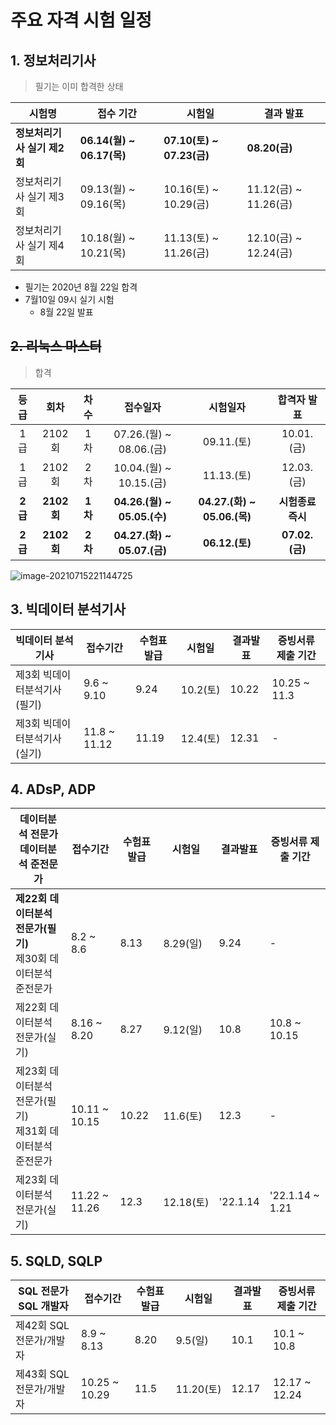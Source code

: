 # 주요 자격 시험 일정

## 1. 정보처리기사

> 필기는 이미 합격한 상태

| 시험명                      | 접수 기간                 | 시험일                    | 결과 발표             |
| --------------------------- | ------------------------- | ------------------------- | --------------------- |
| **정보처리기사 실기 제2회** | **06.14(월) ~ 06.17(목)** | **07.10(토) ~ 07.23(금)** | **08.20(금)**         |
| 정보처리기사 실기 제3회     | 09.13(월) ~ 09.16(목)     | 10.16(토) ~ 10.29(금)     | 11.12(금) ~ 11.26(금) |
| 정보처리기사 실기 제4회     | 10.18(월) ~ 10.21(목)     | 11.13(토) ~ 11.26(금)     | 12.10(금) ~ 12.24(금) |

- 필기는 2020년 8월 22일 합격
- 7월10일 09시 실기 시험
  - 8월 22일 발표



## ~~2. 리눅스 마스터~~

> 합격

|  등급   |    회차    |  차수   |          접수일자           |          시험일자           |    합격자 발표    |
| :-----: | :--------: | :-----: | :-------------------------: | :-------------------------: | :---------------: |
|   1급   |   2102회   |   1차   |   07.26.(월) ~ 08.06.(금)   |         09.11.(토)          |    10.01.(금)     |
|   1급   |   2102회   |   2차   |   10.04.(월) ~ 10.15.(금)   |         11.13.(토)          |    12.03.(금)     |
| **2급** | **2102회** | **1차** | **04.26.(월) ~ 05.05.(수)** | **04.27.(화) ~ 05.06.(목)** | **시험종료 즉시** |
| **2급** | **2102회** | **2차** | **04.27.(화) ~ 05.07.(금)** |       **06.12.(토)**        |  **07.02.(금)**   |

![image-20210715221144725](C:\Users\dwinf\AppData\Roaming\Typora\typora-user-images\image-20210715221144725.png)



## 3. 빅데이터 분석기사

| 빅데이터 분석기사            | 접수기간     | 수험표발급 | 시험일   | 결과발표 | 증빙서류 제출 기간 |
| ---------------------------- | ------------ | ---------- | -------- | -------- | ------------------ |
| 제3회 빅데이터분석기사(필기) | 9.6 ~ 9.10   | 9.24       | 10.2(토) | 10.22    | 10.25 ~ 11.3       |
| 제3회 빅데이터분석기사(실기) | 11.8 ~ 11.12 | 11.19      | 12.4(토) | 12.31    | -                  |



## 4. ADsP, ADP

| 데이터분석 전문가<br/>데이터분석 준전문가                    | 접수기간      | 수험표발급 | 시험일    | 결과발표 | 증빙서류 제출 기간 |
| ------------------------------------------------------------ | ------------- | ---------- | --------- | -------- | ------------------ |
| **제22회 데이터분석 전문가(필기)**<br />제30회 데이터분석 준전문가 | 8.2 ~ 8.6     | 8.13       | 8.29(일)  | 9.24     | -                  |
| 제22회 데이터분석 전문가(실기)                               | 8.16 ~ 8.20   | 8.27       | 9.12(일)  | 10.8     | 10.8 ~ 10.15       |
| 제23회 데이터분석 전문가(필기)<br />제31회 데이터분석 준전문가 | 10.11 ~ 10.15 | 10.22      | 11.6(토)  | 12.3     | -                  |
| 제23회 데이터분석 전문가(실기)                               | 11.22 ~ 11.26 | 12.3       | 12.18(토) | '22.1.14 | '22.1.14 ~ 1.21    |



## 5. SQLD, SQLP

| SQL 전문가<br/>SQL 개발자 | 접수기간      | 수험표발급 | 시험일    | 결과발표 | 증빙서류 제출 기간 |
| ------------------------- | ------------- | ---------- | --------- | -------- | ------------------ |
| 제42회 SQL 전문가/개발자  | 8.9 ~ 8.13    | 8.20       | 9.5(일)   | 10.1     | 10.1 ~ 10.8        |
| 제43회 SQL 전문가/개발자  | 10.25 ~ 10.29 | 11.5       | 11.20(토) | 12.17    | 12.17 ~ 12.24      |
